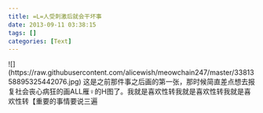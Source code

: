 ```yaml
---
title: =L=人受刺激后就会干坏事
date: 2013-09-11 03:38:15
tags: []
categories: [Text]
---
```


<p>
![](https://raw.githubusercontent.com/alicewish/meowchain247/master/3381358895325442076.jpg)
这是之前那件事之后画的第一张，那时候简直差点想去报复社会丧心病狂的画ALL雁♀的H图了。我就是喜欢性转我就是喜欢性转我就是喜欢性转【重要的事情要说三遍<br /></p>